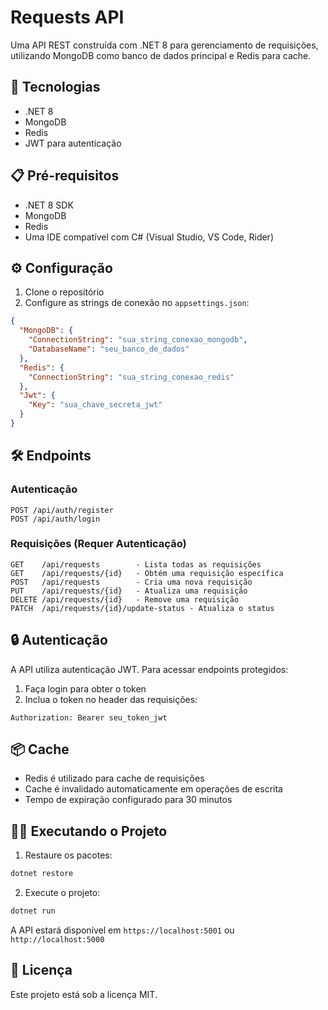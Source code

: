 # Requests API

Uma API REST construída com .NET 8 para gerenciamento de requisições, utilizando MongoDB como banco de dados principal e Redis para cache.

## 🚀 Tecnologias

- .NET 8
- MongoDB
- Redis
- JWT para autenticação

## 📋 Pré-requisitos

- .NET 8 SDK
- MongoDB
- Redis
- Uma IDE compatível com C# (Visual Studio, VS Code, Rider)

## ⚙️ Configuração

1. Clone o repositório
2. Configure as strings de conexão no `appsettings.json`:

```json
{
  "MongoDB": {
    "ConnectionString": "sua_string_conexao_mongodb",
    "DatabaseName": "seu_banco_de_dados"
  },
  "Redis": {
    "ConnectionString": "sua_string_conexao_redis"
  },
  "Jwt": {
    "Key": "sua_chave_secreta_jwt"
  }
}
```

## 🛠️ Endpoints

### Autenticação

```
POST /api/auth/register
POST /api/auth/login
```

### Requisições (Requer Autenticação)

```
GET    /api/requests        - Lista todas as requisições
GET    /api/requests/{id}   - Obtém uma requisição específica
POST   /api/requests        - Cria uma nova requisição
PUT    /api/requests/{id}   - Atualiza uma requisição
DELETE /api/requests/{id}   - Remove uma requisição
PATCH  /api/requests/{id}/update-status - Atualiza o status
```

## 🔒 Autenticação

A API utiliza autenticação JWT. Para acessar endpoints protegidos:

1. Faça login para obter o token
2. Inclua o token no header das requisições:
```
Authorization: Bearer seu_token_jwt
```

## 📦 Cache

- Redis é utilizado para cache de requisições
- Cache é invalidado automaticamente em operações de escrita
- Tempo de expiração configurado para 30 minutos

## 🏃‍♂️ Executando o Projeto

1. Restaure os pacotes:
```bash
dotnet restore
```

2. Execute o projeto:
```bash
dotnet run
```

A API estará disponível em `https://localhost:5001` ou `http://localhost:5000`

## 📝 Licença

Este projeto está sob a licença MIT.
